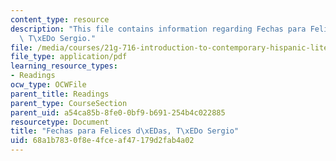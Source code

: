 ```yaml
---
content_type: resource
description: "This file contains information regarding Fechas para Felices d\xEDas,\
  \ T\xEDo Sergio."
file: /media/courses/21g-716-introduction-to-contemporary-hispanic-literature-fall-2007/68a1b7830f8e4fceaf47179d2fab4a02_MIT21G_716F07_Felices.pdf
file_type: application/pdf
learning_resource_types:
- Readings
ocw_type: OCWFile
parent_title: Readings
parent_type: CourseSection
parent_uid: a54ca85b-8fe0-0bf9-b691-254b4c022885
resourcetype: Document
title: "Fechas para Felices d\xEDas, T\xEDo Sergio"
uid: 68a1b783-0f8e-4fce-af47-179d2fab4a02
---
```

